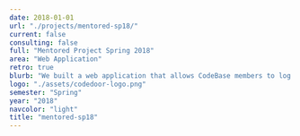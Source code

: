 ```yaml
---
date: 2018-01-01
url: "./projects/mentored-sp18/"
current: false
consulting: false
full: "Mentored Project Spring 2018"
area: "Web Application"
retro: true
blurb: "We built a web application that allows CodeBase members to log in with their slack accounts and view or post reviews, ratings, and interviews for companies."
logo: "./assets/codedoor-logo.png"
semester: "Spring"
year: "2018"
navcolor: "light"
title: "mentored-sp18"
---
```

